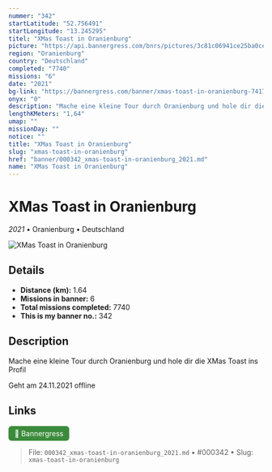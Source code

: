 ```yaml
---
nummer: "342"
startLatitude: "52.756491"
startLongitude: "13.245295"
titel: "XMas Toast in Oranienburg"
picture: "https://api.bannergress.com/bnrs/pictures/3c81c06941ce25ba0ce2f487242ed1d9"
region: "Oranienburg"
country: "Deutschland"
completed: "7740"
missions: "6"
date: "2021"
bg-link: "https://bannergress.com/banner/xmas-toast-in-oranienburg-7417"
onyx: "0"
description: "Mache eine kleine Tour durch Oranienburg und hole dir die XMas Toast ins Profil\n\nGeht am 24.11.2021 offline"
lengthKMeters: "1,64"
umap: ""
missionDay: ""
notice: ""
title: "XMas Toast in Oranienburg"
slug: "xmas-toast-in-oranienburg"
href: "banner/000342_xmas-toast-in-oranienburg_2021.md"
name: "XMas Toast in Oranienburg"
---
```

# XMas Toast in Oranienburg

*2021* • Oranienburg • Deutschland

![XMas Toast in Oranienburg](https://api.bannergress.com/bnrs/pictures/3c81c06941ce25ba0ce2f487242ed1d9)



## Details
- **Distance (km):** 1.64
- **Missions in banner:** 6
- **Total missions completed:** 7740
- **This is my banner no.:** 342



## Description
Mache eine kleine Tour durch Oranienburg und hole dir die XMas Toast ins Profil

Geht am 24.11.2021 offline



## Links
<a href="https://bannergress.com/banner/xmas-toast-in-oranienburg-7417" target="_blank" style="display:inline-block;margin-right:8px;padding:6px 12px;background:#3c8b3c;color:#fff;text-decoration:none;border-radius:6px;">🔗 Bannergress</a>



> File: `000342_xmas-toast-in-oranienburg_2021.md`
> • #000342
> • Slug: `xmas-toast-in-oranienburg`
